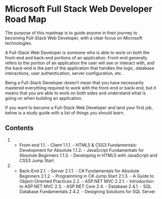 # Microsoft Full Stack Web Developer Road Map
The purpose of this roadmap is to guide anyone in their journey to becoming Full-Stack Web Developer, with a clear focus on Microsoft technologies.

A Full-Stack Web Developer is someone who is able to work on both the front-end and back-end portions of an application. Front-end generally refers to the portion of an application the user will see or interact with, and the back-end is the part of the application that handles the logic, database interactions, user authentication, server configuration, etc. 

Being a Full-Stack Developer doesn’t mean that you have necessarily mastered everything required to work with the front-end or back-end, but it means that you are able to work on both sides and understand what is going on when building an application.

If you want to become a Full-Stack Web Developer and land your first job, below is a study guide with a list of things you should learn.

## Contents
1. - Front-end
   1.1. - Client
        1.1.1. - HTML5 & CSS3 Fundamentals: Development for Absolute
        1.1.2. - JavaScript Fundamentals for Absolute Beginners
        1.1.3. - Developing in HTML5 with JavaScript and CSS3 Jump Start
2. - Back-End
   2.1. - Server
        2.1.1. - C# Fundamentals for Absolute Beginners
        2.1.2. - Programming in C# Jump Start
        2.1.3. - A Guide to Object-Oriented Practices
   2.2. - ASP.NET MVC
        2.2.1. - Introduction to ASP.NET MVC
   2.3. - ASP.NET Core
   2.4. - Database
        2.4.1. - SQL Database Fundamentals
        2.4.2. - Designing Solutions for SQL Server

